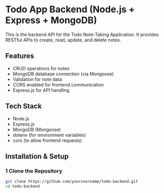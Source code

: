 # Todo App Backend (Node.js + Express + MongoDB)

This is the backend API for the Todo Note-Taking Application. It provides RESTful APIs to create, read, update, and delete notes.

## Features
- CRUD operations for notes
- MongoDB database connection (via Mongoose)
- Validation for note data
- CORS enabled for frontend communication
- Express.js for API handling

## Tech Stack
- Node.js
- Express.js
- MongoDB (Mongoose)
- dotenv (for environment variables)
- cors (to allow frontend requests)

## Installation & Setup

### 1 Clone the Repository
```sh
git clone https://github.com/yourusername/todo-backend.git
cd todo-backend
